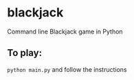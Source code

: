 # blackjack
Command line Blackjack game in Python

## To play:
`python main.py` and follow the instructions
